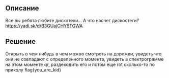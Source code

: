 ## Описание
Все вы ребята любите дискотеки... А что насчет дискостеги?  
https://yadi.sk/d/B3GUajCHY5TGWA
## Решение
Открыть в чем нибудь в чем можно смотреть на дорожки, увидеть что они не совпадают с определенного момента, увидеть в спектрограмме на этом моменте qr, раздекодить его и потом еще rot сколько-то по приколу
flag{you_are_kid}

